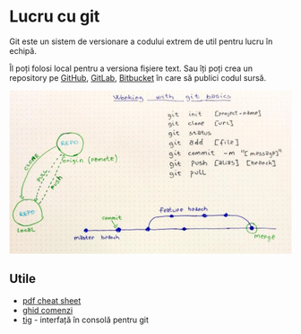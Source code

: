 # Lucru cu git

Git este un sistem de versionare a codului extrem de util pentru lucru în echipă.

Îl poți folosi local pentru a versiona fișiere text. Sau îți poți crea un repository pe [GitHub](https://github.com/), [GitLab](https://about.gitlab.com/), [Bitbucket](https://bitbucket.org/product/) în care să publici codul sursă.

![working with git](./git/001-working-with-git.jpg)

## Utile

* [pdf cheat sheet](https://github.github.com/training-kit/downloads/github-git-cheat-sheet.pdf)
* [ghid comenzi](https://rogerdudler.github.io/git-guide/)
* [tig](https://jonas.github.io/tig/) - interfață în consolă pentru git 


